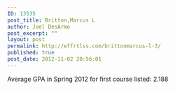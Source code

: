 ```yaml
---
ID: 13535
post_title: Britton,Marcus L
author: Joel DesArmo
post_excerpt: ""
layout: post
permalink: http://effrtlss.com/brittonmarcus-l-3/
published: true
post_date: 2012-11-02 20:56:01
---
```

<p>Average GPA in Spring 2012 for first course listed: 2.188</p>